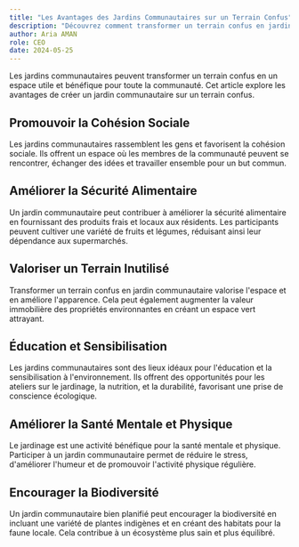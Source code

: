 ```yaml
---
title: "Les Avantages des Jardins Communautaires sur un Terrain Confus"
description: "Découvrez comment transformer un terrain confus en jardin communautaire et les bénéfices associés."
author: Aria AMAN
role: CEO
date: 2024-05-25
---
```


Les jardins communautaires peuvent transformer un terrain confus en un espace utile et bénéfique pour toute la communauté. Cet article explore les avantages de créer un jardin communautaire sur un terrain confus.

<!--more-->

## Promouvoir la Cohésion Sociale

Les jardins communautaires rassemblent les gens et favorisent la cohésion sociale. Ils offrent un espace où les membres de la communauté peuvent se rencontrer, échanger des idées et travailler ensemble pour un but commun.

## Améliorer la Sécurité Alimentaire

Un jardin communautaire peut contribuer à améliorer la sécurité alimentaire en fournissant des produits frais et locaux aux résidents. Les participants peuvent cultiver une variété de fruits et légumes, réduisant ainsi leur dépendance aux supermarchés.

## Valoriser un Terrain Inutilisé

Transformer un terrain confus en jardin communautaire valorise l'espace et en améliore l'apparence. Cela peut également augmenter la valeur immobilière des propriétés environnantes en créant un espace vert attrayant.

## Éducation et Sensibilisation

Les jardins communautaires sont des lieux idéaux pour l'éducation et la sensibilisation à l'environnement. Ils offrent des opportunités pour les ateliers sur le jardinage, la nutrition, et la durabilité, favorisant une prise de conscience écologique.

## Améliorer la Santé Mentale et Physique

Le jardinage est une activité bénéfique pour la santé mentale et physique. Participer à un jardin communautaire permet de réduire le stress, d'améliorer l'humeur et de promouvoir l'activité physique régulière.

## Encourager la Biodiversité

Un jardin communautaire bien planifié peut encourager la biodiversité en incluant une variété de plantes indigènes et en créant des habitats pour la faune locale. Cela contribue à un écosystème plus sain et plus équilibré.
